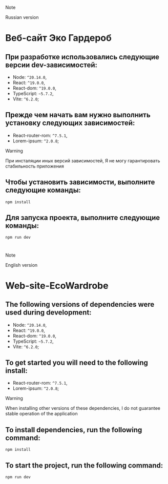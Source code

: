 > [!NOTE]
> Russian version
# Веб-сайт Эко Гардероб

## При разработке использовались следующие версии dev-зависимостей:
- Node: ```^20.14.0```,
- React: ```^19.0.0```,
- React-dom: ```^19.0.0```,
- TypeScript: ```~5.7.2```,
- Vite: ```^6.2.0```;

## Прежде чем начать вам нужно выполнить установку следующих зависимостей:
- React-router-rom: ```^7.5.1```,
- Lorem-ipsum: ```^2.0.8```;

> [!WARNING]
> При инсталяции иных версий зависимостей, Я не могу гарантировать стабильность приложения

## Чтобы установить зависимости, выполните следующие команды:
```
npm install
```

## Для запуска проекта, выполните следующие команды:
```
npm run dev
```

#
#
#

> [!NOTE]
> English version
# Web-site-EcoWardrobe

## The following versions of dependencies were used during development:
- Node: ```^20.14.0```,
- React: ```^19.0.0```,
- React-dom: ```^19.0.0```,
- TypeScript: ```~5.7.2```,
- Vite: ```^6.2.0```;

## To get started you will need to the following install:
- React-router-rom: ```^7.5.1```,
- Lorem-ipsum: ```^2.0.8```;

> [!WARNING]
> When installing other versions of these dependencies, I do not guarantee stable operation of the application

## To install dependencies, run the following command:
```
npm install
```

## To start the project, run the following command:
```
npm run dev
```